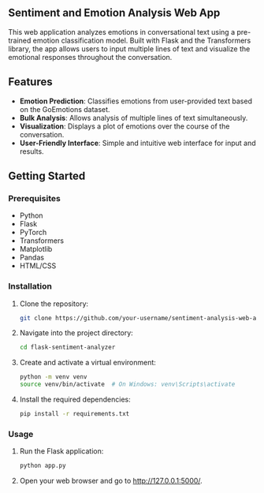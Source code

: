 ## Sentiment and Emotion Analysis Web App
This web application analyzes emotions in conversational text using a pre-trained emotion classification model. Built with Flask and the Transformers library, the app allows users to input multiple lines of text and visualize the emotional responses throughout the conversation.


## Features
- **Emotion Prediction**: Classifies emotions from user-provided text based on the GoEmotions dataset.
- **Bulk Analysis**: Allows analysis of multiple lines of text simultaneously.
- **Visualization**: Displays a plot of emotions over the course of the conversation.
- **User-Friendly Interface**: Simple and intuitive web interface for input and results.


## Getting Started

### Prerequisites
- Python
- Flask
- PyTorch
- Transformers
- Matplotlib
- Pandas
- HTML/CSS

### Installation
1. Clone the repository:
   ```bash
   git clone https://github.com/your-username/sentiment-analysis-web-app.git
2. Navigate into the project directory:
   ```bash
   cd flask-sentiment-analyzer
3. Create and activate a virtual environment:
   ```bash
   python -m venv venv
   source venv/bin/activate  # On Windows: venv\Scripts\activate
4. Install the required dependencies:
   ```bash
   pip install -r requirements.txt

### Usage
1. Run the Flask application:
   ```bash
   python app.py
2. Open your web browser and go to http://127.0.0.1:5000/.
